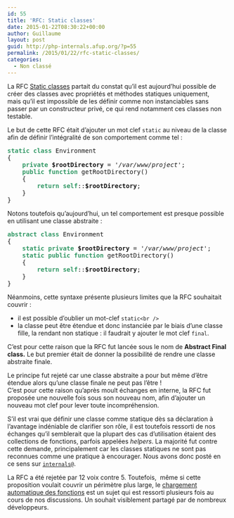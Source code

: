 ```yaml
---
id: 55
title: 'RFC: Static classes'
date: 2015-01-22T08:30:22+00:00
author: Guillaume
layout: post
guid: http://php-internals.afup.org/?p=55
permalink: /2015/01/22/rfc-static-classes/
categories:
  - Non classé
---
```

La RFC [Static classes](https://wiki.php.net/rfc/abstract_final_class) partait du constat qu&rsquo;il est aujourd&rsquo;hui possible de créer des classes avec propriétés et méthodes statiques uniquement, mais qu&rsquo;il est impossible de les définir comme non instanciables sans passer par un constructeur privé, ce qui rend notamment ces classes non testable.

Le but de cette RFC était d&rsquo;ajouter un mot clef `static` au niveau de la classe afin de définir l&rsquo;intégralité de son comportement comme tel :

<pre><span style="color: #339966"><strong>static class</strong></span> Environment
{
    <span style="color: #339966"><strong>private</strong></span> <strong>$rootDirectory</strong> = '<em>/var/www/project</em>';
    <strong><span style="color: #339966">public</span> <span style="color: #339966">function</span></strong> getRootDirectory()
    {
        <span style="color: #339966"><strong>return</strong> <strong>self</strong></span>::<strong>$rootDirectory</strong>;
    }
}</pre>

Notons toutefois qu&rsquo;aujourd&rsquo;hui, un tel comportement est presque possible en utilisant une classe abstraite :

<pre><span style="color: #339966"><strong>abstract class</strong></span> Environment
{
    <span style="color: #339966"><strong>static private</strong></span> <strong>$rootDirectory</strong> = '<em>/var/www/project</em>';
    <span style="color: #339966"><strong>static public function</strong></span> getRootDirectory()
    {
        <span style="color: #339966"><strong>return self</strong></span>::<strong>$rootDirectory</strong>;
    }
}</pre>

Néanmoins, cette syntaxe présente plusieurs limites que la RFC souhaitait couvrir :

  * il est possible d&rsquo;oublier un mot-clef `static<br />
` 
  * la classe peut être étendue et donc instanciée par le biais d&rsquo;une classe fille, la rendant non statique : il faudrait y ajouter le mot clef `final`.

C&rsquo;est pour cette raison que la RFC fut lancée sous le nom de **Abstract Final class.** Le but premier était de donner la possibilité de rendre une classe abstraite finale.

Le principe fut rejeté car une classe abstraite a pour but même d&rsquo;être étendue alors qu&rsquo;une classe finale ne peut pas l&rsquo;être !  
C&rsquo;est pour cette raison qu&rsquo;après moult échanges en interne, la RFC fut proposée une nouvelle fois sous son nouveau nom, afin d&rsquo;ajouter un nouveau mot clef pour lever toute incompréhension.

S&rsquo;il est vrai que définir une classe comme statique dès sa déclaration à l&rsquo;avantage indéniable de clarifier son rôle, il est toutefois ressorti de nos échanges qu&rsquo;il semblerait que la plupart des cas d&rsquo;utilisation étaient des collections de fonctions, parfois appelées _helpers_. La majorité fut contre cette demande, principalement car les classes statiques ne sont pas reconnues comme une pratique à encourager. Nous avons donc posté en ce sens sur [`internals@`](http://news.php.net/php.internals/79809).

La RFC a été rejetée par 12 voix contre 5. Toutefois,  même si cette proposition voulait couvrir un périmètre plus large, le [chargement automatique des fonctions](https://wiki.php.net/rfc/function_autoloading) est un sujet qui est ressorti plusieurs fois au cours de nos discussions. Un souhait visiblement partagé par de nombreux développeurs.